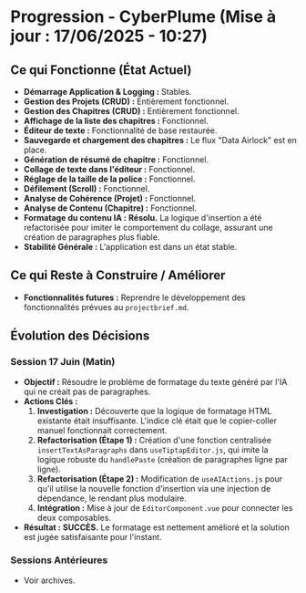 # Progression - CyberPlume (Mise à jour : 17/06/2025 - 10:27)

## Ce qui Fonctionne (État Actuel)

*   **Démarrage Application & Logging :** Stables.
*   **Gestion des Projets (CRUD) :** Entièrement fonctionnel.
*   **Gestion des Chapitres (CRUD) :** Entièrement fonctionnel.
*   **Affichage de la liste des chapitres :** Fonctionnel.
*   **Éditeur de texte :** Fonctionnalité de base restaurée.
*   **Sauvegarde et chargement des chapitres :** Le flux "Data Airlock" est en place.
*   **Génération de résumé de chapitre :** Fonctionnel.
*   **Collage de texte dans l'éditeur :** Fonctionnel.
*   **Réglage de la taille de la police :** Fonctionnel.
*   **Défilement (Scroll) :** Fonctionnel.
*   **Analyse de Cohérence (Projet) :** Fonctionnel.
*   **Analyse de Contenu (Chapitre) :** Fonctionnel.
*   **Formatage du contenu IA :** **Résolu.** La logique d'insertion a été refactorisée pour imiter le comportement du collage, assurant une création de paragraphes plus fiable.
*   **Stabilité Générale :** L'application est dans un état stable.

## Ce qui Reste à Construire / Améliorer

*   **Fonctionnalités futures :** Reprendre le développement des fonctionnalités prévues au `projectbrief.md`.

## Évolution des Décisions

### Session 17 Juin (Matin)
*   **Objectif :** Résoudre le problème de formatage du texte généré par l'IA qui ne créait pas de paragraphes.
*   **Actions Clés :**
    1.  **Investigation :** Découverte que la logique de formatage HTML existante était insuffisante. L'indice clé était que le copier-coller manuel fonctionnait correctement.
    2.  **Refactorisation (Étape 1) :** Création d'une fonction centralisée `insertTextAsParagraphs` dans `useTiptapEditor.js`, qui imite la logique robuste du `handlePaste` (création de paragraphes ligne par ligne).
    3.  **Refactorisation (Étape 2) :** Modification de `useAIActions.js` pour qu'il utilise la nouvelle fonction d'insertion via une injection de dépendance, le rendant plus modulaire.
    4.  **Intégration :** Mise à jour de `EditorComponent.vue` pour connecter les deux composables.
*   **Résultat :** **SUCCÈS.** Le formatage est nettement amélioré et la solution est jugée satisfaisante pour l'instant.

### Sessions Antérieures
*   Voir archives.